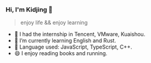 ### Hi, I'm Kidjing 👋


<!-- **Kidjing/Kidjing** is a ✨ _special_ ✨ repository because its `README.md` (this file) appears on your GitHub profile. -->

<!-- Here are some ideas to get you started: -->

> enjoy life && enjoy learning

- 👑 I had the internship in Tencent, VMware, Kuaishou.
- 🌱 I’m currently learning English and Rust.
- 🍥 Language used: JavaScript, TypeScript, C++.
- 😄 I enjoy reading books and running.
<!-- - 👯 I’m looking to collaborate on ...
- 💬 Ask me about ...
- 📫 How to reach me: ...
- 😄 Pronouns: ...
- ⚡ Fun fact: ... -->


